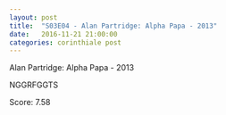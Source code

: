 ```yaml
---
layout: post
title:  "S03E04 - Alan Partridge: Alpha Papa - 2013"
date:   2016-11-21 21:00:00
categories: corinthiale post
---
```

Alan Partridge: Alpha Papa - 2013

NGGRFGGTS

Score: 7.58
